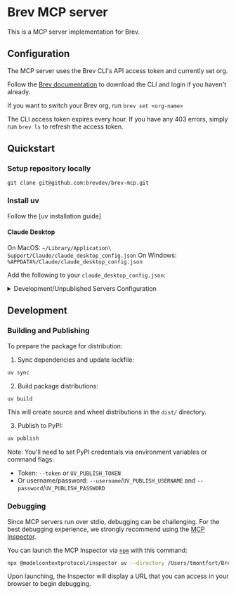 # Brev MCP server

This is a MCP server implementation for Brev.

## Configuration

The MCP server uses the Brev CLI's API access token and currently set org. 

Follow the [Brev documentation](https://www.brev.dev/docs/reference/brev-cli) to download the CLI and login if you haven't already.

If you want to switch your Brev org, run `brev set <org-name>`

The CLI access token expires every hour. If you have any 403 errors, simply run `brev ls` to refresh the access token.

## Quickstart

### Setup repository locally

`git clone git@github.com:brevdev/brev-mcp.git`

### Install uv

Follow the [uv installation guide]

#### Claude Desktop

On MacOS: `~/Library/Application\ Support/Claude/claude_desktop_config.json`
On Windows: `%APPDATA%/Claude/claude_desktop_config.json`

Add the following to your `claude_desktop_config.json`:

<details>
  <summary>Development/Unpublished Servers Configuration</summary>

  ```json
  "mcpServers": {
    "brev_mcp": {
      "command": "uv",
      "args": [
        "--directory",
        "<path-to-repo>",
        "run",
        "brev-mcp"
      ]
    }
  }
  ```
</details>

## Development

### Building and Publishing

To prepare the package for distribution:

1. Sync dependencies and update lockfile:
```bash
uv sync
```

2. Build package distributions:
```bash
uv build
```

This will create source and wheel distributions in the `dist/` directory.

3. Publish to PyPI:
```bash
uv publish
```

Note: You'll need to set PyPI credentials via environment variables or command flags:
- Token: `--token` or `UV_PUBLISH_TOKEN`
- Or username/password: `--username`/`UV_PUBLISH_USERNAME` and `--password`/`UV_PUBLISH_PASSWORD`

### Debugging

Since MCP servers run over stdio, debugging can be challenging. For the best debugging
experience, we strongly recommend using the [MCP Inspector](https://github.com/modelcontextprotocol/inspector).


You can launch the MCP Inspector via [`npm`](https://docs.npmjs.com/downloading-and-installing-node-js-and-npm) with this command:

```bash
npx @modelcontextprotocol/inspector uv --directory /Users/tmontfort/Brev/repos/brev_mcp run brev-mcp
```


Upon launching, the Inspector will display a URL that you can access in your browser to begin debugging.